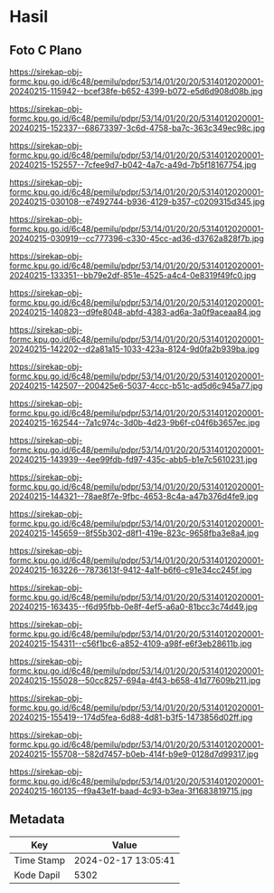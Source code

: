# Hasil

## Foto C Plano

https://sirekap-obj-formc.kpu.go.id/6c48/pemilu/pdpr/53/14/01/20/20/5314012020001-20240215-115942--bcef38fe-b652-4399-b072-e5d6d908d08b.jpg

https://sirekap-obj-formc.kpu.go.id/6c48/pemilu/pdpr/53/14/01/20/20/5314012020001-20240215-152337--68673397-3c6d-4758-ba7c-363c349ec98c.jpg

https://sirekap-obj-formc.kpu.go.id/6c48/pemilu/pdpr/53/14/01/20/20/5314012020001-20240215-152557--7cfee9d7-b042-4a7c-a49d-7b5f18167754.jpg

https://sirekap-obj-formc.kpu.go.id/6c48/pemilu/pdpr/53/14/01/20/20/5314012020001-20240215-030108--e7492744-b936-4129-b357-c0209315d345.jpg

https://sirekap-obj-formc.kpu.go.id/6c48/pemilu/pdpr/53/14/01/20/20/5314012020001-20240215-030919--cc777396-c330-45cc-ad36-d3762a828f7b.jpg

https://sirekap-obj-formc.kpu.go.id/6c48/pemilu/pdpr/53/14/01/20/20/5314012020001-20240215-133351--bb79e2df-851e-4525-a4c4-0e8319f49fc0.jpg

https://sirekap-obj-formc.kpu.go.id/6c48/pemilu/pdpr/53/14/01/20/20/5314012020001-20240215-140823--d9fe8048-abfd-4383-ad6a-3a0f9aceaa84.jpg

https://sirekap-obj-formc.kpu.go.id/6c48/pemilu/pdpr/53/14/01/20/20/5314012020001-20240215-142202--d2a81a15-1033-423a-8124-9d0fa2b939ba.jpg

https://sirekap-obj-formc.kpu.go.id/6c48/pemilu/pdpr/53/14/01/20/20/5314012020001-20240215-142507--200425e6-5037-4ccc-b51c-ad5d6c945a77.jpg

https://sirekap-obj-formc.kpu.go.id/6c48/pemilu/pdpr/53/14/01/20/20/5314012020001-20240215-162544--7a1c974c-3d0b-4d23-9b6f-c04f6b3657ec.jpg

https://sirekap-obj-formc.kpu.go.id/6c48/pemilu/pdpr/53/14/01/20/20/5314012020001-20240215-143939--4ee99fdb-fd97-435c-abb5-b1e7c5610231.jpg

https://sirekap-obj-formc.kpu.go.id/6c48/pemilu/pdpr/53/14/01/20/20/5314012020001-20240215-144321--78ae8f7e-9fbc-4653-8c4a-a47b376d4fe9.jpg

https://sirekap-obj-formc.kpu.go.id/6c48/pemilu/pdpr/53/14/01/20/20/5314012020001-20240215-145659--8f55b302-d8f1-419e-823c-9658fba3e8a4.jpg

https://sirekap-obj-formc.kpu.go.id/6c48/pemilu/pdpr/53/14/01/20/20/5314012020001-20240215-163226--7873613f-9412-4a1f-b6f6-c91e34cc245f.jpg

https://sirekap-obj-formc.kpu.go.id/6c48/pemilu/pdpr/53/14/01/20/20/5314012020001-20240215-163435--f6d95fbb-0e8f-4ef5-a6a0-81bcc3c74d49.jpg

https://sirekap-obj-formc.kpu.go.id/6c48/pemilu/pdpr/53/14/01/20/20/5314012020001-20240215-154311--c56f1bc6-a852-4109-a98f-e6f3eb28611b.jpg

https://sirekap-obj-formc.kpu.go.id/6c48/pemilu/pdpr/53/14/01/20/20/5314012020001-20240215-155028--50cc8257-694a-4f43-b658-41d77609b211.jpg

https://sirekap-obj-formc.kpu.go.id/6c48/pemilu/pdpr/53/14/01/20/20/5314012020001-20240215-155419--174d5fea-6d88-4d81-b3f5-1473856d02ff.jpg

https://sirekap-obj-formc.kpu.go.id/6c48/pemilu/pdpr/53/14/01/20/20/5314012020001-20240215-155708--582d7457-b0eb-414f-b9e9-0128d7d99317.jpg

https://sirekap-obj-formc.kpu.go.id/6c48/pemilu/pdpr/53/14/01/20/20/5314012020001-20240215-160135--f9a43e1f-baad-4c93-b3ea-3f1683819715.jpg


## Metadata

| Key        | Value               |
| ---------- | ------------------- |
| Time Stamp | 2024-02-17 13:05:41 |
| Kode Dapil | 5302                |



